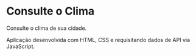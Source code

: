 # Consulte o Clima

Consulte o clima de sua cidade.

Aplicação desenvolvida com HTML, CSS e requisitando dados de API via JavaScript.
